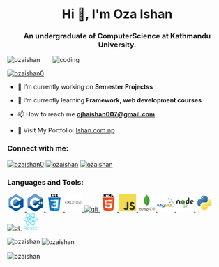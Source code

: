 <h1 align="center">Hi 👋, I'm Oza Ishan</h1>
<h3 align="center">An undergraduate of ComputerScience at Kathmandu University.</h3>
<img align ="right" alt = "coding" width = "400" src = "https://media.giphy.com/media/v1.Y2lkPTc5MGI3NjExYjlxbGY3aHZxcXFqMzJ0ZGZjbW0ycndwajB5ZW1qZ25icHplZnJxbiZlcD12MV9naWZzX3NlYXJjaCZjdD1n/qgQUggAC3Pfv687qPC/giphy.gif">

<p align="left"> <img src="https://komarev.com/ghpvc/?username=ozaishan&label=Profile%20views&color=0e75b6&style=flat" alt="ozaishan" /> </p>

<p align="left"> <a href="https://twitter.com/ozaishan0" target="blank"><img src="https://img.shields.io/twitter/follow/ozaishan0?logo=twitter&style=for-the-badge" alt="ozaishan0" /></a> </p>

- 🔭 I’m currently working on **Semester Projectss**

- 🌱 I’m currently learning **Framework, web development courses**

- 📫 How to reach me **ojhaishan007@gmail.com**
- 🪪  Visit My Portfolio:  <a href = "ishanojha.com.np" target="blank">Ishan.com.np</a>

<h3 align="left">Connect with me:</h3>
<p align="left">
<a href="https://twitter.com/ozaishan0" target="blank"><img align="center" src="https://raw.githubusercontent.com/rahuldkjain/github-profile-readme-generator/master/src/images/icons/Social/twitter.svg" alt="ozaishan0" height="30" width="40" /></a>
<a href="https://fb.com/ozaishan" target="blank"><img align="center" src="https://raw.githubusercontent.com/rahuldkjain/github-profile-readme-generator/master/src/images/icons/Social/facebook.svg" alt="ozaishan" height="30" width="40" /></a>
<a href="https://instagram.com/ozaishan" target="blank"><img align="center" src="https://raw.githubusercontent.com/rahuldkjain/github-profile-readme-generator/master/src/images/icons/Social/instagram.svg" alt="ozaishan" height="30" width="40" /></a>
</p>

<h3 align="left">Languages and Tools:</h3>
<p align="left"><a href="https://www.cprogramming.com/" target="_blank" rel="noreferrer"> <img src="https://raw.githubusercontent.com/devicons/devicon/master/icons/c/c-original.svg" alt="c" width="40" height="40"/> </a> <a href="https://www.w3schools.com/cpp/" target="_blank" rel="noreferrer"> <img src="https://raw.githubusercontent.com/devicons/devicon/master/icons/cplusplus/cplusplus-original.svg" alt="cplusplus" width="40" height="40"/> </a> <a href="https://www.w3schools.com/css/" target="_blank" rel="noreferrer"> <img src="https://raw.githubusercontent.com/devicons/devicon/master/icons/css3/css3-original-wordmark.svg" alt="css3" width="40" height="40"/> </a> <a href="https://expressjs.com" target="_blank" rel="noreferrer"> <img src="https://raw.githubusercontent.com/devicons/devicon/master/icons/express/express-original-wordmark.svg" alt="express" width="40" height="40"/> </a> <a href="https://git-scm.com/" target="_blank" rel="noreferrer"> <img src="https://www.vectorlogo.zone/logos/git-scm/git-scm-icon.svg" alt="git" width="40" height="40"/> </a> <a href="https://www.w3.org/html/" target="_blank" rel="noreferrer"> <img src="https://raw.githubusercontent.com/devicons/devicon/master/icons/html5/html5-original-wordmark.svg" alt="html5" width="40" height="40"/> </a> <a href="https://developer.mozilla.org/en-US/docs/Web/JavaScript" target="_blank" rel="noreferrer"> <img src="https://raw.githubusercontent.com/devicons/devicon/master/icons/javascript/javascript-original.svg" alt="javascript" width="40" height="40"/> </a> <a href="https://www.mongodb.com/" target="_blank" rel="noreferrer"> <img src="https://raw.githubusercontent.com/devicons/devicon/master/icons/mongodb/mongodb-original-wordmark.svg" alt="mongodb" width="40" height="40"/> </a> <a href="https://www.mysql.com/" target="_blank" rel="noreferrer"> <img src="https://raw.githubusercontent.com/devicons/devicon/master/icons/mysql/mysql-original-wordmark.svg" alt="mysql" width="40" height="40"/> </a> <a href="https://nodejs.org" target="_blank" rel="noreferrer"> <img src="https://raw.githubusercontent.com/devicons/devicon/master/icons/nodejs/nodejs-original-wordmark.svg" alt="nodejs" width="40" height="40"/> </a> <a href="https://www.python.org" target="_blank" rel="noreferrer"> <img src="https://raw.githubusercontent.com/devicons/devicon/master/icons/python/python-original.svg" alt="python" width="40" height="40"/> </a> <a href="https://www.qt.io/" target="_blank" rel="noreferrer"> <img src="https://upload.wikimedia.org/wikipedia/commons/0/0b/Qt_logo_2016.svg" alt="qt" width="40" height="40"/> </a> <a href="https://reactjs.org/" target="_blank" rel="noreferrer"> <img src="https://raw.githubusercontent.com/devicons/devicon/master/icons/react/react-original-wordmark.svg" alt="react" width="40" height="40"/> </a> </p>

<p><img align="left" src="https://github-readme-stats.vercel.app/api/top-langs?username=ozaishan&show_icons=true&locale=en&layout=compact" alt="ozaishan" /></p>

<p>&nbsp;<img align="center" src="https://github-readme-stats.vercel.app/api?username=ozaishan&show_icons=true&locale=en" alt="ozaishan" /></p>

<p><img align="center" src="https://github-readme-streak-stats.herokuapp.com/?user=ozaishan&" alt="ozaishan" /></p>
